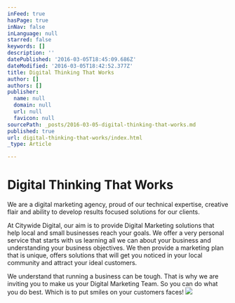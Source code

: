 ```yaml
---
inFeed: true
hasPage: true
inNav: false
inLanguage: null
starred: false
keywords: []
description: ''
datePublished: '2016-03-05T18:45:09.686Z'
dateModified: '2016-03-05T18:42:52.377Z'
title: Digital Thinking That Works
author: []
authors: []
publisher:
  name: null
  domain: null
  url: null
  favicon: null
sourcePath: _posts/2016-03-05-digital-thinking-that-works.md
published: true
url: digital-thinking-that-works/index.html
_type: Article

---
```

# Digital Thinking That Works

We are a digital marketing agency, proud of our technical expertise, creative flair and ability to develop results focused solutions for our clients.

At Citywide Digital, our aim is to provide Digital Marketing solutions that help local and small businesses reach your goals. We offer a very personal service that starts with us learning all we can about your business and understanding your business objectives. We then provide a marketing plan that is unique, offers solutions that will get you noticed in your local community and attract your ideal customers.

We understand that running a business can be tough. That is why we are inviting you to make us your Digital Marketing Team. So you can do what you do best. Which is to put smiles on your customers faces!
![](https://the-grid-user-content.s3-us-west-2.amazonaws.com/02809d25-f4e8-4e0a-92c1-0a303ebfbb27.jpg)